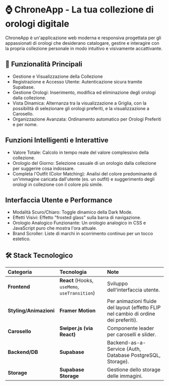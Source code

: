 # ⌚ ChroneApp - La tua collezione di orologi digitale
ChroneApp è un'applicazione web moderna e responsiva progettata per gli appassionati di orologi che desiderano catalogare, gestire e interagire con la propria collezione personale in modo intuitivo e visivamente accattivante.

## 🚀 Funzionalità Principali
- Gestione e Visualizzazione della Collezione
- Registrazione e Accesso Utente: Autenticazione sicura tramite Supabase.
- Gestione Orologi: Inserimento, modifica ed eliminazione degli orologi dalla collezione.
- Vista Dinamica: Alternanza tra la visualizzazione a Griglia, con la possibilità di selezionare gli orologi preferiti, e la visualizzazione a Carosello.
- Organizzazione Avanzata: Ordinamento automatico per Orologi Preferiti e per nome.

## Funzioni Intelligenti e Interattive
- Valore Totale: Calcolo in tempo reale del valore complessivo della collezione.
- Orologio del Giorno: Selezione casuale di un orologio dalla collezione per suggerire cosa indossare.
- Completa l'Outfit (Color Matching): Analisi del colore predominante di un'immagine caricata dall'utente (es. un outfit) e suggerimento degli orologi in collezione con il colore più simile.

## Interfaccia Utente e Performance
- Modalità Scuro/Chiaro: Toggle dinamico della Dark Mode.
- Effetti Visivi: Effetto "frosted glass" sulla barra di navigazione.
- Orologio Analogico Funzionante: Un orologio analogico in CSS e JavaScript puro che mostra l'ora attuale.
- Brand Scroller: Liste di marchi in scorrimento continuo per un tocco estetico.

## 🛠️ Stack Tecnologico

| Categoria | Tecnologia | Note |
| :--- | :--- | :--- |
| **Frontend** | **React** (Hooks, `useMemo`, `useTransition`) | Sviluppo dell'interfaccia utente. |
| **Styling/Animazioni** | **Framer Motion** | Per animazioni fluide del layout (effetto FLIP nel cambio di ordine dei preferiti). |
| **Carosello** | **Swiper.js (via React)** | Componente leader per caroselli e slider. |
| **Backend/DB** | **Supabase** | Backend-as-a-Service (Auth, Database PostgreSQL, Storage). |
| **Storage** | **Supabase Storage** | Gestione dello storage delle immagini. |